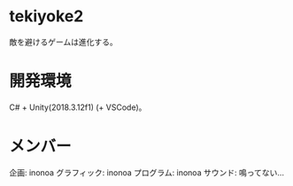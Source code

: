 # tekiyoke2
敵を避けるゲームは進化する。

# 開発環境
C# + Unity(2018.3.12f1) (+ VSCode)。

# メンバー
企画: inonoa
グラフィック: inonoa
プログラム: inonoa
サウンド: 鳴ってない…
 
